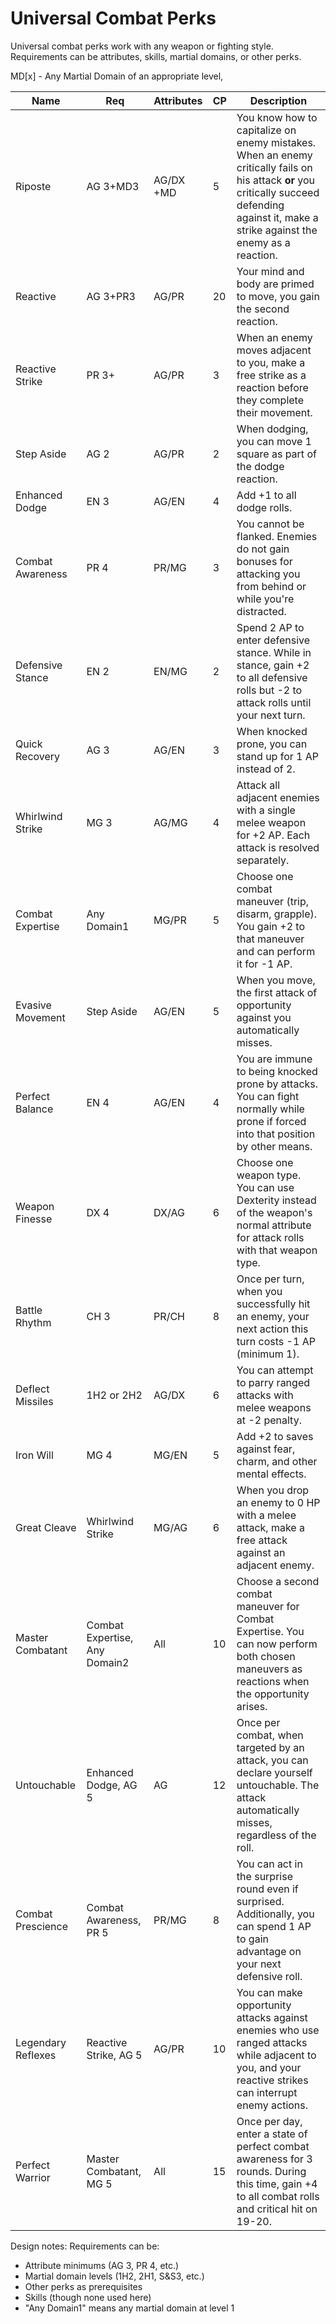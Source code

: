 # Universal Combat Perks

Universal combat perks work with any weapon or fighting style. Requirements can be attributes, skills, martial domains, or other perks.

MD[x] - Any Martial Domain of an appropriate level, 

| **Name**           | **Req**                       | **Attributes** | **CP** | **Description**                                                                                                                                                                               |
| ------------------ | ----------------------------- | -------------- | ------ | --------------------------------------------------------------------------------------------------------------------------------------------------------------------------------------------- |
| Riposte            | AG 3+MD3                      | AG/DX +MD      | 5      | You know how to capitalize on enemy mistakes. When an enemy critically fails on his attack **or** you critically succeed defending against it, make a strike against the enemy as a reaction. |
| Reactive           | AG 3+PR3                      | AG/PR          | 20     | Your mind and body are primed to move, you gain the second reaction.                                                                                                                          |
| Reactive Strike    | PR 3+                         | AG/PR          | 3      | When an enemy moves adjacent to you, make a free strike as a reaction before they complete their movement.                                                                                    |
| Step Aside         | AG 2                          | AG/PR          | 2      | When dodging, you can move 1 square as part of the dodge reaction.                                                                                                                            |
| Enhanced Dodge     | EN 3                          | AG/EN          | 4      | Add +1 to all dodge rolls.                                                                                                                                                                    |
| Combat Awareness   | PR 4                          | PR/MG          | 3      | You cannot be flanked. Enemies do not gain bonuses for attacking you from behind or while you're distracted.                                                                                  |
| Defensive Stance   | EN 2                          | EN/MG          | 2      | Spend 2 AP to enter defensive stance. While in stance, gain +2 to all defensive rolls but -2 to attack rolls until your next turn.                                                            |
| Quick Recovery     | AG 3                          | AG/EN          | 3      | When knocked prone, you can stand up for 1 AP instead of 2.                                                                                                                                   |
| Whirlwind Strike   | MG 3                          | AG/MG          | 4      | Attack all adjacent enemies with a single melee weapon for +2 AP. Each attack is resolved separately.                                                                                         |
| Combat Expertise   | Any Domain1                   | MG/PR          | 5      | Choose one combat maneuver (trip, disarm, grapple). You gain +2 to that maneuver and can perform it for -1 AP.                                                                                |
| Evasive Movement   | Step Aside                    | AG/EN          | 5      | When you move, the first attack of opportunity against you automatically misses.                                                                                                              |
| Perfect Balance    | EN 4                          | AG/EN          | 4      | You are immune to being knocked prone by attacks. You can fight normally while prone if forced into that position by other means.                                                             |
| Weapon Finesse     | DX 4                          | DX/AG          | 6      | Choose one weapon type. You can use Dexterity instead of the weapon's normal attribute for attack rolls with that weapon type.                                                                |
| Battle Rhythm      | CH 3                          | PR/CH          | 8      | Once per turn, when you successfully hit an enemy, your next action this turn costs -1 AP (minimum 1).                                                                                        |
| Deflect Missiles   | 1H2 or 2H2                    | AG/DX          | 6      | You can attempt to parry ranged attacks with melee weapons at -2 penalty.                                                                                                                     |
| Iron Will          | MG 4                          | MG/EN          | 5      | Add +2 to saves against fear, charm, and other mental effects.                                                                                                                                |
| Great Cleave       | Whirlwind Strike              | MG/AG          | 6      | When you drop an enemy to 0 HP with a melee attack, make a free attack against an adjacent enemy.                                                                                             |
| Master Combatant   | Combat Expertise, Any Domain2 | All            | 10     | Choose a second combat maneuver for Combat Expertise. You can now perform both chosen maneuvers as reactions when the opportunity arises.                                                     |
| Untouchable        | Enhanced Dodge, AG 5          | AG             | 12     | Once per combat, when targeted by an attack, you can declare yourself untouchable. The attack automatically misses, regardless of the roll.                                                   |
| Combat Prescience  | Combat Awareness, PR 5        | PR/MG          | 8      | You can act in the surprise round even if surprised. Additionally, you can spend 1 AP to gain advantage on your next defensive roll.                                                          |
| Legendary Reflexes | Reactive Strike, AG 5         | AG/PR          | 10     | You can make opportunity attacks against enemies who use ranged attacks while adjacent to you, and your reactive strikes can interrupt enemy actions.                                         |
| Perfect Warrior    | Master Combatant, MG 5        | All            | 15     | Once per day, enter a state of perfect combat awareness for 3 rounds. During this time, gain +4 to all combat rolls and critical hit on 19-20.                                                |


Design notes:
Requirements can be:
- Attribute minimums (AG 3, PR 4, etc.)
- Martial domain levels (1H2, 2H1, S&S3, etc.)
- Other perks as prerequisites
- Skills (though none used here)
- "Any Domain1" means any martial domain at level 1